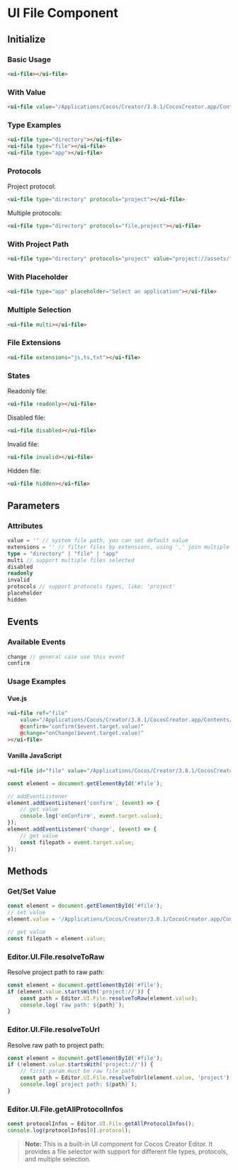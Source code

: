 # UI File Component

## Initialize

### Basic Usage

```html
<ui-file></ui-file>
```

### With Value

```html
<ui-file value="/Applications/Cocos/Creator/3.8.1/CocosCreator.app/Contents/Resources/app.asar"></ui-file>
```

### Type Examples

```html
<ui-file type="directory"></ui-file>
<ui-file type="file"></ui-file>
<ui-file type="app"></ui-file>
```

### Protocols

Project protocol:
```html
<ui-file type="directory" protocols="project"></ui-file>
```

Multiple protocols:
```html
<ui-file type="directory" protocols="file,project"></ui-file>
```

### With Project Path

```html
<ui-file type="directory" protocols="project" value="project://assets/test"></ui-file>
```

### With Placeholder

```html
<ui-file type="app" placeholder="Select an application"></ui-file>
```

### Multiple Selection

```html
<ui-file multi></ui-file>
```

### File Extensions

```html
<ui-file extensions="js,ts,txt"></ui-file>
```

### States

Readonly file:
```html
<ui-file readonly></ui-file>
```

Disabled file:
```html
<ui-file disabled></ui-file>
```

Invalid file:
```html
<ui-file invalid></ui-file>
```

Hidden file:
```html
<ui-file hidden></ui-file>
```

## Parameters

### Attributes
```typescript
value = '' // system file path, you can set default value
extensions = '' // filter files by extensions, using ',' join multiple ones
type = "directory" | "file" | "app"
multi // support multiple files selected
disabled
readonly
invalid
protocols // support protocols types, like: 'project'
placeholder
hidden
```

## Events

### Available Events
```typescript
change // general case use this event
confirm
```

### Usage Examples

#### Vue.js
```html
<ui-file ref="file"
    value="/Applications/Cocos/Creator/3.8.1/CocosCreator.app/Contents/Resources/app.asar"
    @confirm="confirm($event.target.value)"
    @change="onChange($event.target.value)"
></ui-file>
```

#### Vanilla JavaScript
```html
<ui-file id="file" value="/Applications/Cocos/Creator/3.8.1/CocosCreator.app/Contents/Resources/app.asar"></ui-file>
```

```javascript
const element = document.getElementById('#file');

// addEventListener
element.addEventListener('confirm', (event) => {
    // get value
    console.log('onConfirm', event.target.value);
});
element.addEventListener('change', (event) => {
    // get value
    const filepath = event.target.value;
});
```

## Methods

### Get/Set Value
```javascript
const element = document.getElementById('#file');
// set value
element.value = '/Applications/Cocos/Creator/3.8.1/CocosCreator.app/Contents/Resources/app.asar';

// get value
const filepath = element.value;
```

### Editor.UI.File.resolveToRaw
Resolve project path to raw path:
```javascript
const element = document.getElementById('#file');
if (element.value.startsWith('project://')) {
    const path = Editor.UI.File.resolveToRaw(element.value);
    console.log(`raw path: ${path}`);
}
```

### Editor.UI.File.resolveToUrl
Resolve raw path to project path:
```javascript
const element = document.getElementById('#file');
if (!element.value.startsWith('project://')) {
    // first param must be raw file path
    const path = Editor.UI.File.resolveToUrl(element.value, 'project');
    console.log(`project path: ${path}`);
}
```

### Editor.UI.File.getAllProtocolInfos
```javascript
const protocolInfos = Editor.UI.File.getAllProtocolInfos();
console.log(protocolInfos[0].protocol);
```

> **Note:** This is a built-in UI component for Cocos Creator Editor. It provides a file selector with support for different file types, protocols, and multiple selection. 